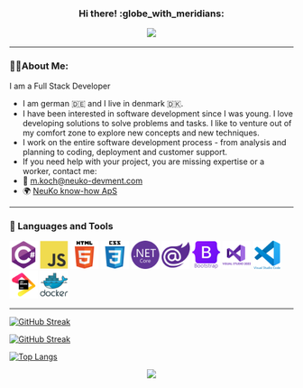 <div id="header" align="center">
 <h3>
  Hi there! 
  <span>:globe_with_meridians:</span> 
 </h3>
 <img src="https://i.giphy.com/media/v1.Y2lkPTc5MGI3NjExZmJuMGhiamszZTN1MjZsdjB5MHY1a2J2YWx6ZDV6Mng3dmJyeDNjMCZlcD12MV9pbnRlcm5hbF9naWZfYnlfaWQmY3Q9cw/dtra4r7NXUlI5XRfOR/giphy.gif"
  width="300px">
</div>

---
### :man_technologist:About Me:
I am a Full Stack Developer
- I am german :de: and I live in denmark :denmark:.
- I have been interested in software development since I was young. I love developing solutions to solve problems and tasks. I like to venture out of my comfort zone to explore new concepts and new techniques.
- I work on the entire software development process - from analysis and planning to coding, deployment and customer support.
- If you need help with your project, you are missing expertise or a worker, contact me:
- :email: m.koch@neuko-devment.com
- 🌍 [NeuKo know-how ApS](https://neuko-know-how.com)
---
### :toolbox: Languages and Tools
<div id="skills">
  <img src="images/csharp.svg" width="50px">
  <img src="images/javascript.svg" width="50px">
  <img src="images/html.svg" width="50px">
  <img src="images/css3.svg" width="50px">
  <img src="images/dotnet.svg" width="50px">
  <img src="images/blazor.svg" width="50px">
  <img src="images/bootstrap.svg" width="50px">
  <img src="images/visualstudio.svg" width="50px">
  <img src="images/vscode.svg" width="50px">
  <img src="images/jetbrains.svg" width="50px">
  <img src="images/docker.svg" width="50px">
</div>

---

[![GitHub Streak](http://github-readme-streak-stats.herokuapp.com?user=MK-NEUKO&theme=chartreuse-dark&border_radius=4.6)](https://git.io/streak-stats)

[![GitHub Streak](https://streak-stats.demolab.com/?user=MK-NEUKO&theme=chartreuse-dark&border_radius=4.6)](https://git.io/streak-stats)

[![Top Langs](https://github-readme-stats.vercel.app/api/top-langs/?username=MK-NEUKO&layout=compact&theme=chartreuse-dark)](https://github.com/anuraghazra/github-readme-stats)

<div id="badges" align="center">
 <img src="https://komarev.com/ghpvc/?username=MK-NEUKO&base=482">
</div>
